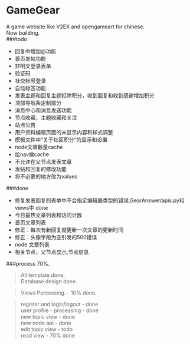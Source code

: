 GameGear
========

A game website like V2EX and opengameart for chinese.    
Now building.    
###todo
+ 回复中增加@功能
+ 首页发帖功能
+ 非明文登录表单
+ 验证码
+ 社交帐号登录
+ 自动标签功能
+ 发表主题和回复主题扣除积分，收到回复和收到感谢增加积分
+ 顶部导航条定制部分
+ 消息中心和消息发送功能
+ 节点收藏，主题收藏和关注
+ 站点公告
+ 用户资料编辑页面的未显示内容和样式调整
+ 模板文件中”关于社区积分“的显示和设置
+ node文章数量cache
+ 给nav做cache
+ 不允许在父节点发表文章
+ 发帖和回复的修改功能
+ 将不必要的地方改为values

###done
+ 修复发表回复的表单中不会指定编辑器类型的错误,GearAnswer/apis.py和views中 done
+ 今日最热文章列表和访问计数
+ 首页文章列表
+ 修正：每次有新回复就更新一次文章的更新时间
+ 修正：头像字段为空引发的500错误
+ node 文章列表
+ 相关节点，父节点显示,节点信息

###process 70%.    


> All template done.    
> Database design done.    

> Views Porcessing.  -  10% done.

> register and login/logout - done    
> user profile - processing - done    
> new topic view - done    
> new node api - done    
> edit topic view - todo    
> read view - 70% done

